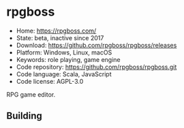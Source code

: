 # rpgboss

- Home: https://rpgboss.com/
- State: beta, inactive since 2017
- Download: https://github.com/rpgboss/rpgboss/releases
- Platform: Windows, Linux, macOS
- Keywords: role playing, game engine
- Code repository: https://github.com/rpgboss/rpgboss.git
- Code language: Scala, JavaScript
- Code license: AGPL-3.0

RPG game editor.

## Building
